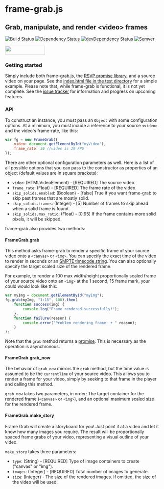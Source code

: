 frame-grab.js
=============

## Grab, manipulate, and render &lt;video> frames

[![Build Status](https://travis-ci.org/rnicholus/frame-grab.js.svg?branch=master)](https://travis-ci.org/rnicholus/frame-grab.js)
[![Dependency Status](https://david-dm.org/rnicholus/frame-grab.js.svg?theme=shields.io)](https://david-dm.org/rnicholus/frame-grab.js)
[![devDependency Status](https://david-dm.org/rnicholus/frame-grab.js/dev-status.svg?theme=shields.io)](https://david-dm.org/rnicholus/frame-grab.js#info=devDependencies)
[![Semver](http://img.shields.io/SemVer/2.0.0.png)](http://semver.org/spec/v2.0.0.html)

<img src="http://benschwarz.github.io/bower-badges/badge@2x.png" width="130" height="30">


### Getting started
Simply include both frame-grab.js, the [RSVP promise library][rsvp], and a source video
on your page.  See the [index.html file in the test directory][testindex]
for a simple example.  Please note that, while frame-grab is functional, it is not
yet complete.  See the [issue tracker][issues] for information and progress
on upcoming features.

### API
To construct an instance, you must pass an `Object` with some configuration options.
At a minimum, you must incude a reference to your source `<video>` and the video's
frame-rate, like this:

```javascript
var fg = new FrameGrab({
    video: document.getElementById("myVideo"),
    frame_rate: 30 //video is 30 FPS
});
```

There are other optional configuration parameters as well.  Here is a list of all
possible options that you can pass to the constructor as properties of an object
(default values are in square brackets):
- `video`: (HTMLVideoElement) - [REQUIRED] The source video.
- `frame_rate`: (Float) - [REQUIRED] The frame rate of the video.
- `skip_solids.enabled`: (Boolean) - [false] True if you want frame-grab to skip past frames that are mostly solid.
- `skip_solids.frames`: (Integer) - [5] Number of frames to skip ahead when a solid frame is found.
- `skip_solids.max_ratio`: (Float) - [0.95] If the frame contains more solid pixels, it will be skipped.


frame-grab also provides two methods:

#### FrameGrab.grab
This method asks frame-grab to render a specific frame of your source video onto
a `<canvas>` or `<img>`.  You can specify the exact time of the video to render in seconds
or an [SMPTE timecode string][timecode].  You can also optionally specify the
target scaled size of the rendered frame.

For example, to render a 100 max width/height proportionally scaled frame of your
source video onto an `<img>` at the 1 second, 15 frame mark, your could would
look like this:

```javascript
var myImg = document.getElementById("myImg");
fg.grab(myImg, "1:15", 100).then(
    function success(img) {
        console.log("Frame rendered successfully!");
    },
    function failure(reason) {
        console.error("Problem rendering frame! + " reason);
    }
);
```

Note that the `grab` method returns a [promise][promise].  This is necessary as
the operation is asynchronous.



#### FrameGrab.grab_now
The behavior of `grab_now` mirrors the `grab` method, but the time value is assumed to
be the `currentTime` of your source video.  This allows you to render a frame
for your video, simply by seeking to that frame in the player and calling this method.

`grab_now` takes two parameters, in order: The target container for the rendered frame
(`<canvas>` or `<img>`), and an optional maximum scaled size for the rendered frame.


[issues]: https://github.com/rnicholus/frame-grab.js/issues
[promise]: http://promises-aplus.github.io/promises-spec/
[rsvp]: https://github.com/tildeio/rsvp.js/tree/master
[testindex]: https://github.com/rnicholus/frame-grab.js/blob/master/test/index.html
[timecode]: https://documentation.apple.com/en/finalcutpro/usermanual/index.html#chapter=D%26section=5%26tasks=true



#### FrameGrab.make_story
Frame Grab will create a storyboard for you!  Just point it at a video and let it know
how many images you require.  The result will be proportionally spaced frame grabs of
your video, representing a visual outline of your video.

`make_story` takes three parameters:
- `type`: (String) - [REQUIRED] Type of image containers to create ("canvas" or "img").
- `images`: (Integer) - [REQUIRED] Total number of images to generate.
- `size`: (Integer) - The size of the rendered images.  If omitted, the size of the video will be used.